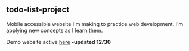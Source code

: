 ## todo-list-project

Mobile accessible website I'm making to practice web development. I'm applying new concepts as I learn them.

Demo website active <a href="https://holley-todo-project.neocities.org/" target="_blank">here</a> **-updated 12/30**

